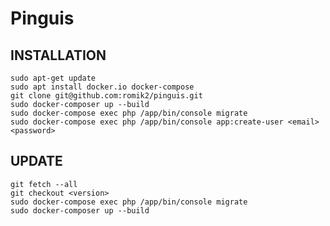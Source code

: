 Pinguis
=========

INSTALLATION
------------
    sudo apt-get update
    sudo apt install docker.io docker-compose 
    git clone git@github.com:romik2/pinguis.git
    sudo docker-composer up --build
    sudo docker-compose exec php /app/bin/console migrate
    sudo docker-compose exec php /app/bin/console app:create-user <email> <password>

UPDATE
------------
    git fetch --all
    git checkout <version>
    sudo docker-compose exec php /app/bin/console migrate
    sudo docker-composer up --build